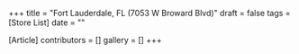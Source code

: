 +++
title = "Fort Lauderdale, FL (7053 W Broward Blvd)"
draft = false
tags = [Store List]
date = ""

[Article]
contributors = []
gallery = []
+++